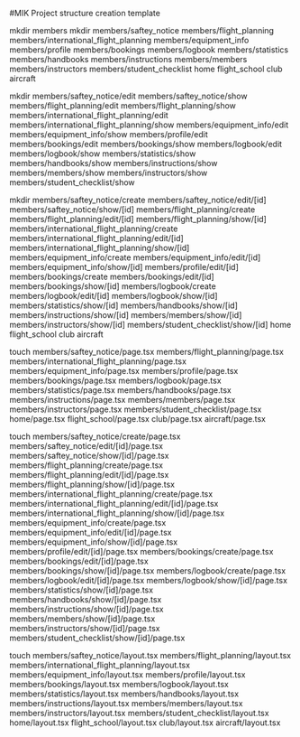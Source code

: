 #MIK Project structure creation template

mkdir members 
mkdir members/saftey_notice members/flight_planning members/international_flight_planning members/equipment_info members/profile members/bookings members/logbook members/statistics members/handbooks members/instructions members/members members/instructors members/student_checklist home flight_school club aircraft

mkdir members/saftey_notice/edit members/saftey_notice/show members/flight_planning/edit members/flight_planning/show members/international_flight_planning/edit members/international_flight_planning/show members/equipment_info/edit members/equipment_info/show members/profile/edit members/bookings/edit members/bookings/show members/logbook/edit members/logbook/show members/statistics/show members/handbooks/show members/instructions/show members/members/show members/instructors/show members/student_checklist/show

mkdir members/saftey_notice/create members/saftey_notice/edit/[id] members/saftey_notice/show/[id] members/flight_planning/create members/flight_planning/edit/[id] members/flight_planning/show/[id] members/international_flight_planning/create members/international_flight_planning/edit/[id] members/international_flight_planning/show/[id] members/equipment_info/create members/equipment_info/edit/[id] members/equipment_info/show/[id] members/profile/edit/[id] members/bookings/create members/bookings/edit/[id] members/bookings/show/[id] members/logbook/create members/logbook/edit/[id] members/logbook/show/[id] members/statistics/show/[id] members/handbooks/show/[id] members/instructions/show/[id] members/members/show/[id] members/instructors/show/[id] members/student_checklist/show/[id] home flight_school club aircraft

touch members/saftey_notice/page.tsx members/flight_planning/page.tsx members/international_flight_planning/page.tsx members/equipment_info/page.tsx members/profile/page.tsx members/bookings/page.tsx members/logbook/page.tsx members/statistics/page.tsx members/handbooks/page.tsx members/instructions/page.tsx members/members/page.tsx members/instructors/page.tsx members/student_checklist/page.tsx home/page.tsx flight_school/page.tsx club/page.tsx aircraft/page.tsx

touch members/saftey_notice/create/page.tsx members/saftey_notice/edit/[id]/page.tsx members/saftey_notice/show/[id]/page.tsx members/flight_planning/create/page.tsx members/flight_planning/edit/[id]/page.tsx members/flight_planning/show/[id]/page.tsx members/international_flight_planning/create/page.tsx members/international_flight_planning/edit/[id]/page.tsx members/international_flight_planning/show/[id]/page.tsx members/equipment_info/create/page.tsx members/equipment_info/edit/[id]/page.tsx members/equipment_info/show/[id]/page.tsx members/profile/edit/[id]/page.tsx members/bookings/create/page.tsx members/bookings/edit/[id]/page.tsx members/bookings/show/[id]/page.tsx members/logbook/create/page.tsx members/logbook/edit/[id]/page.tsx members/logbook/show/[id]/page.tsx members/statistics/show/[id]/page.tsx members/handbooks/show/[id]/page.tsx members/instructions/show/[id]/page.tsx members/members/show/[id]/page.tsx members/instructors/show/[id]/page.tsx members/student_checklist/show/[id]/page.tsx

touch members/saftey_notice/layout.tsx members/flight_planning/layout.tsx members/international_flight_planning/layout.tsx members/equipment_info/layout.tsx members/profile/layout.tsx members/bookings/layout.tsx members/logbook/layout.tsx members/statistics/layout.tsx members/handbooks/layout.tsx members/instructions/layout.tsx members/members/layout.tsx members/instructors/layout.tsx members/student_checklist/layout.tsx home/layout.tsx flight_school/layout.tsx club/layout.tsx aircraft/layout.tsx
